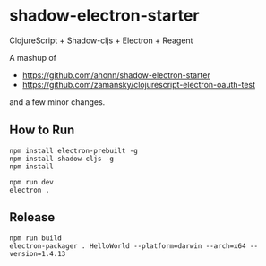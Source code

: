 # shadow-electron-starter
ClojureScript + Shadow-cljs + Electron + Reagent

A mashup of
- https://github.com/ahonn/shadow-electron-starter
- https://github.com/zamansky/clojurescript-electron-oauth-test

and a few minor changes.

## How to Run
```
npm install electron-prebuilt -g
npm install shadow-cljs -g
npm install

npm run dev
electron .
```

## Release
```
npm run build
electron-packager . HelloWorld --platform=darwin --arch=x64 --version=1.4.13
```
